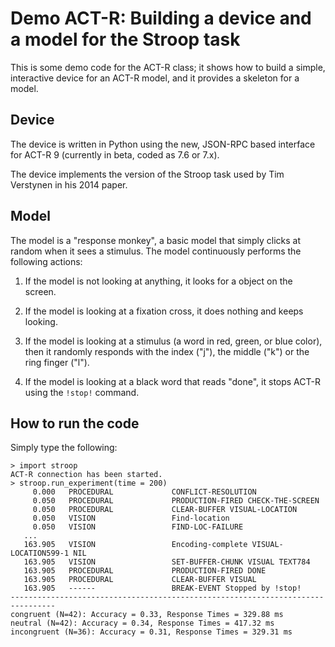 # Demo ACT-R: Building a device and a model for the Stroop task

This is some demo code for the ACT-R class; it shows how to build a
simple, interactive device for an ACT-R model, and it provides
a skeleton for a model.

## Device

The device is written in Python using the new, JSON-RPC based
interface for ACT-R 9 (currently in beta, coded as 7.6 or 7.x).

The device implements the version of the Stroop task used by
Tim Verstynen in his 2014 paper.

## Model

The model is a "response monkey", a basic model that simply clicks
at random when it sees a stimulus. The model continuously performs 
the following actions:

1. If the model is not looking at anything, it looks for a object 
   on the screen.
   
2. If the model is looking at a fixation cross, it does nothing and
   keeps looking.
   
3. If the model is looking at a stimulus (a word in red, green, or
   blue color), then it randomly responds with the index ("j"), the
   middle ("k") or the ring finger ("l").
   
4. If the model is looking at a black word that reads "done", it 
   stops ACT-R using the `!stop!` command.

## How to run the code

Simply type the following:

```
> import stroop
ACT-R connection has been started.
> stroop.run_experiment(time = 200)
     0.000   PROCEDURAL             CONFLICT-RESOLUTION
     0.050   PROCEDURAL             PRODUCTION-FIRED CHECK-THE-SCREEN
     0.050   PROCEDURAL             CLEAR-BUFFER VISUAL-LOCATION
     0.050   VISION                 Find-location
     0.050   VISION                 FIND-LOC-FAILURE
   ...	 
   163.905   VISION                 Encoding-complete VISUAL-LOCATION599-1 NIL
   163.905   VISION                 SET-BUFFER-CHUNK VISUAL TEXT784
   163.905   PROCEDURAL             PRODUCTION-FIRED DONE
   163.905   PROCEDURAL             CLEAR-BUFFER VISUAL
   163.905   ------                 BREAK-EVENT Stopped by !stop!
--------------------------------------------------------------------------------
congruent (N=42): Accuracy = 0.33, Response Times = 329.88 ms
neutral (N=42): Accuracy = 0.34, Response Times = 417.32 ms
incongruent (N=36): Accuracy = 0.31, Response Times = 329.31 ms
```
